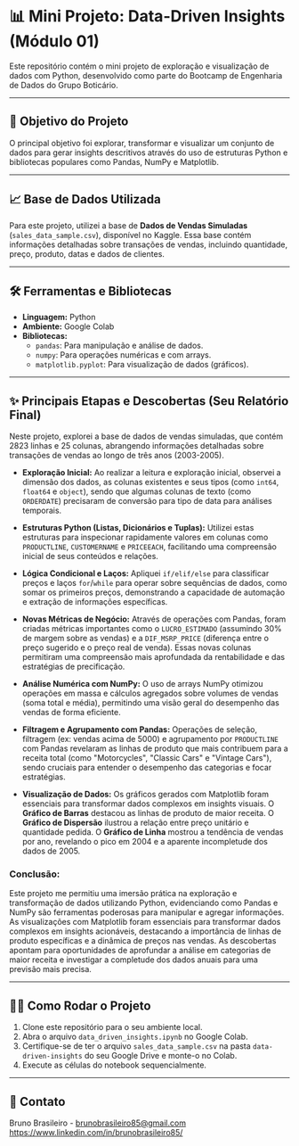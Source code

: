 # 📊 Mini Projeto: Data-Driven Insights (Módulo 01)

Este repositório contém o mini projeto de exploração e visualização de dados com Python, desenvolvido como parte do Bootcamp de Engenharia de Dados do Grupo Boticário.

---

## 🎯 Objetivo do Projeto

O principal objetivo foi explorar, transformar e visualizar um conjunto de dados para gerar insights descritivos através do uso de estruturas Python e bibliotecas populares como Pandas, NumPy e Matplotlib.

---

## 📈 Base de Dados Utilizada

Para este projeto, utilizei a base de **Dados de Vendas Simuladas** (`sales_data_sample.csv`), disponível no Kaggle. Essa base contém informações detalhadas sobre transações de vendas, incluindo quantidade, preço, produto, datas e dados de clientes.

---

## 🛠️ Ferramentas e Bibliotecas

* **Linguagem:** Python
* **Ambiente:** Google Colab
* **Bibliotecas:**
    * `pandas`: Para manipulação e análise de dados.
    * `numpy`: Para operações numéricas e com arrays.
    * `matplotlib.pyplot`: Para visualização de dados (gráficos).

---

## ✨ Principais Etapas e Descobertas (Seu Relatório Final)

Neste projeto, explorei a base de dados de vendas simuladas, que contém 2823 linhas e 25 colunas, abrangendo informações detalhadas sobre transações de vendas ao longo de três anos (2003-2005).

* **Exploração Inicial:** Ao realizar a leitura e exploração inicial, observei a dimensão dos dados, as colunas existentes e seus tipos (como `int64`, `float64` e `object`), sendo que algumas colunas de texto (como `ORDERDATE`) precisaram de conversão para tipo de data para análises temporais.

* **Estruturas Python (Listas, Dicionários e Tuplas):** Utilizei estas estruturas para inspecionar rapidamente valores em colunas como `PRODUCTLINE`, `CUSTOMERNAME` e `PRICEEACH`, facilitando uma compreensão inicial de seus conteúdos e relações.

* **Lógica Condicional e Laços:** Apliquei `if/elif/else` para classificar preços e laços `for`/`while` para operar sobre sequências de dados, como somar os primeiros preços, demonstrando a capacidade de automação e extração de informações específicas.

* **Novas Métricas de Negócio:** Através de operações com Pandas, foram criadas métricas importantes como o `LUCRO_ESTIMADO` (assumindo 30% de margem sobre as vendas) e a `DIF_MSRP_PRICE` (diferença entre o preço sugerido e o preço real de venda). Essas novas colunas permitiram uma compreensão mais aprofundada da rentabilidade e das estratégias de precificação.

* **Análise Numérica com NumPy:** O uso de arrays NumPy otimizou operações em massa e cálculos agregados sobre volumes de vendas (soma total e média), permitindo uma visão geral do desempenho das vendas de forma eficiente.

* **Filtragem e Agrupamento com Pandas:** Operações de seleção, filtragem (ex: vendas acima de 5000) e agrupamento por `PRODUCTLINE` com Pandas revelaram as linhas de produto que mais contribuem para a receita total (como "Motorcycles", "Classic Cars" e "Vintage Cars"), sendo cruciais para entender o desempenho das categorias e focar estratégias.

* **Visualização de Dados:** Os gráficos gerados com Matplotlib foram essenciais para transformar dados complexos em insights visuais. O **Gráfico de Barras** destacou as linhas de produto de maior receita. O **Gráfico de Dispersão** ilustrou a relação entre preço unitário e quantidade pedida. O **Gráfico de Linha** mostrou a tendência de vendas por ano, revelando o pico em 2004 e a aparente incompletude dos dados de 2005.

### Conclusão:

Este projeto me permitiu uma imersão prática na exploração e transformação de dados utilizando Python, evidenciando como Pandas e NumPy são ferramentas poderosas para manipular e agregar informações. As visualizações com Matplotlib foram essenciais para transformar dados complexos em insights acionáveis, destacando a importância de linhas de produto específicas e a dinâmica de preços nas vendas. As descobertas apontam para oportunidades de aprofundar a análise em categorias de maior receita e investigar a completude dos dados anuais para uma previsão mais precisa.

---

## 👨‍💻 Como Rodar o Projeto

1.  Clone este repositório para o seu ambiente local.
2.  Abra o arquivo `data_driven_insights.ipynb` no Google Colab.
3.  Certifique-se de ter o arquivo `sales_data_sample.csv` na pasta `data-driven-insights` do seu Google Drive e monte-o no Colab.
4.  Execute as células do notebook sequencialmente.

---

## 🙋 Contato

Bruno Brasileiro - [brunobrasileiro85@gmail.com](mailto:brunonexus85@gmail.com)
https://www.linkedin.com/in/brunobrasileiro85/
